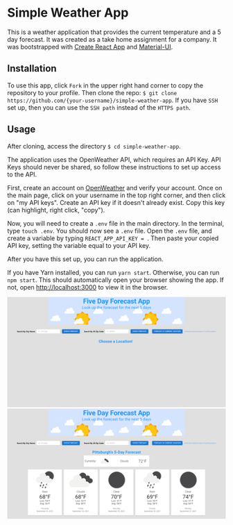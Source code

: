 # Simple Weather App

This is a weather application that provides the current temperature and a 5 day forecast. It was created as a take home assignment for a company. It was bootstrapped with [Create React App](https://github.com/facebook/create-react-app) and [Material-UI](https://mui.com/).

## Installation
To use this app, click `Fork` in the upper right hand corner to copy the repository to your profile. Then clone the repo: `$ git clone https://github.com/{your-username}/simple-weather-app`. If you have `SSH` set up, then you can use the `SSH path` instead of the `HTTPS path`.

## Usage
After cloning, access the directory `$ cd simple-weather-app`.

The application uses the OpenWeather API, which requires an API Key. API Keys should never be shared, so follow these instructions to set up access to the API. 

First, create an account on [OpenWeather](https://home.openweathermap.org/users/sign_up) and verify your account. Once on the main page, click on your username in the top right corner, and then click on "my API keys". Create an API key if it doesn't already exist. Copy this key (can highlight, right click, "copy").

Now, you will need to create a `.env` file in the main directory. In the terminal, type `touch .env`. You should now see a `.env` file. 
Open the `.env` file, and create a variable by typing `REACT_APP_API_KEY = `. Then paste your copied API key, setting the variable equal to your API key.

After you have this set up, you can run the application.

If you have Yarn installed, you can run `yarn start`. Otherwise, you can run `npm start`. This should automatically open your browser showing the app. If not, open [http://localhost:3000](http://localhost:3000) to view it in the browser.

![Alt text](https://github.com/kdshah6593/simple-weather-app/blob/main/readme_images/weather-app-before-search.png?raw=true)
![Alt text](https://github.com/kdshah6593/simple-weather-app/blob/main/readme_images/weather-app-after-search.png?raw=true)